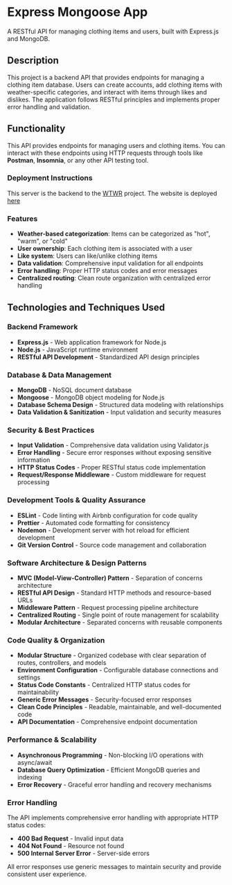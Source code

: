 # Express Mongoose App

A RESTful API for managing clothing items and users, built with Express.js and MongoDB.

## Description

This project is a backend API that provides endpoints for managing a clothing item database. Users can create accounts, add clothing items with weather-specific categories, and interact with items through likes and dislikes. The application follows RESTful principles and implements proper error handling and validation.

## Functionality

This API provides endpoints for managing users and clothing items. You can interact with these endpoints using HTTP requests through tools like **Postman**, **Insomnia**, or any other API testing tool.

### Deployment Instructions

This server is the backend to the [WTWR](https://github.com/ThePaladin000/se_project_react) project.
The website is deployed [here](https://zeta.zanity.net/)

### Features

- **Weather-based categorization**: Items can be categorized as "hot", "warm", or "cold"
- **User ownership**: Each clothing item is associated with a user
- **Like system**: Users can like/unlike clothing items
- **Data validation**: Comprehensive input validation for all endpoints
- **Error handling**: Proper HTTP status codes and error messages
- **Centralized routing**: Clean route organization with centralized error handling

## Technologies and Techniques Used

### Backend Framework

- **Express.js** - Web application framework for Node.js
- **Node.js** - JavaScript runtime environment
- **RESTful API Development** - Standardized API design principles

### Database & Data Management

- **MongoDB** - NoSQL document database
- **Mongoose** - MongoDB object modeling for Node.js
- **Database Schema Design** - Structured data modeling with relationships
- **Data Validation & Sanitization** - Input validation and security measures

### Security & Best Practices

- **Input Validation** - Comprehensive data validation using Validator.js
- **Error Handling** - Secure error responses without exposing sensitive information
- **HTTP Status Codes** - Proper RESTful status code implementation
- **Request/Response Middleware** - Custom middleware for request processing

### Development Tools & Quality Assurance

- **ESLint** - Code linting with Airbnb configuration for code quality
- **Prettier** - Automated code formatting for consistency
- **Nodemon** - Development server with hot reload for efficient development
- **Git Version Control** - Source code management and collaboration

### Software Architecture & Design Patterns

- **MVC (Model-View-Controller) Pattern** - Separation of concerns architecture
- **RESTful API Design** - Standard HTTP methods and resource-based URLs
- **Middleware Pattern** - Request processing pipeline architecture
- **Centralized Routing** - Single point of route management for scalability
- **Modular Architecture** - Separated concerns with reusable components

### Code Quality & Organization

- **Modular Structure** - Organized codebase with clear separation of routes, controllers, and models
- **Environment Configuration** - Configurable database connections and settings
- **Status Code Constants** - Centralized HTTP status codes for maintainability
- **Generic Error Messages** - Security-focused error responses
- **Clean Code Principles** - Readable, maintainable, and well-documented code
- **API Documentation** - Comprehensive endpoint documentation

### Performance & Scalability

- **Asynchronous Programming** - Non-blocking I/O operations with async/await
- **Database Query Optimization** - Efficient MongoDB queries and indexing
- **Error Recovery** - Graceful error handling and recovery mechanisms

### Error Handling

The API implements comprehensive error handling with appropriate HTTP status codes:

- **400 Bad Request** - Invalid input data
- **404 Not Found** - Resource not found
- **500 Internal Server Error** - Server-side errors

All error responses use generic messages to maintain security and provide consistent user experience.
